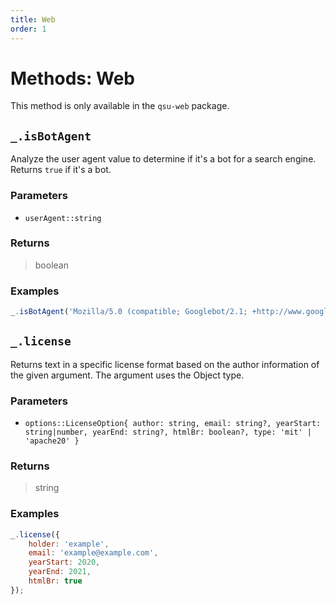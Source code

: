 ```yaml
---
title: Web
order: 1
---
```


# Methods: Web

This method is only available in the `qsu-web` package.

## `_.isBotAgent`

Analyze the user agent value to determine if it's a bot for a search engine. Returns `true` if it's a bot.

### Parameters

- `userAgent::string`

### Returns

> boolean

### Examples

```javascript
_.isBotAgent('Mozilla/5.0 (compatible; Googlebot/2.1; +http://www.google.com/bot.html)'); // Returns true
```

## `_.license`

Returns text in a specific license format based on the author information of the given argument. The argument uses the Object type.

### Parameters

- `options::LicenseOption{ author: string, email: string?, yearStart: string|number, yearEnd: string?, htmlBr: boolean?, type: 'mit' | 'apache20' }`

### Returns

> string

### Examples

```javascript
_.license({
	holder: 'example',
	email: 'example@example.com',
	yearStart: 2020,
	yearEnd: 2021,
	htmlBr: true
});
```
